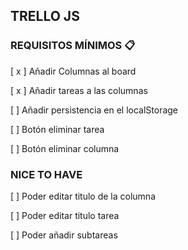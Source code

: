 ## TRELLO JS

### REQUISITOS MÍNIMOS 📋
 [ x ] Añadir Columnas al board

 [ x ] Añadir tareas a las columnas

 [ ] Añadir persistencia en el localStorage

 [ ] Botón eliminar tarea

 [ ] Botón eliminar columna

 ### NICE TO HAVE
 
 [ ] Poder editar titulo de la columna

 [ ] Poder editar titulo tarea

 [ ] Poder añadir subtareas